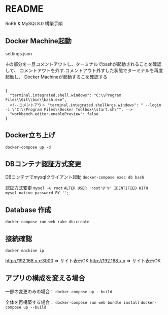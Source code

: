 # README

RoR6 & MySQL8.0 構築手順

## Docker Machine起動

settings.json

↓の部分を一旦コメントアウトし、ターミナルでbashが起動されることを確認して、
コメントアウトを外す.コメントアウト外すした状態でターミナルを再度起動し、
Docker Machineが起動するこを確認する

```

{
  "terminal.integrated.shell.windows": "C:\\Program Files\\Git\\bin\\bash.exe",
  <!--コメントアウト "terminal.integrated.shellArgs.windows": " --login -i \"C:\\Program Files\\Docker Toolbox\\start.sh\"", -->
  "workbench.editor.enablePreview": false
}

```

## Docker立ち上げ

`docker-compose up -d`

## DBコンテナ認証方式変更

DBコンテナでmysqlクライアント起動
`docker-compose exec db bash`

認証方式変更
`mysql -u root`
`ALTER USER 'root'@'%' IDENTIFIED WITH mysql_native_password BY '';`

## Database 作成

`docker-compose run web rake db:create`

## 接続確認

`docker-machine ip`

http://192.168.x.x:3000 ⇒ サイト表示OK
http://192.168.x.x ⇒ サイト表示OK

## アプリの構成を変える場合

一部の変更のみの場合：
`docker-compose up --build`

全体を再構築する場合：
`docker-compose run web bundle install`
`docker-compose up --build`
